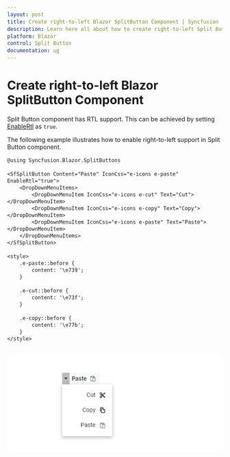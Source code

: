 ```yaml
---
layout: post
title: Create right-to-left Blazor SplitButton Component | Syncfusion
description: Learn here all about how to create right-to-left Split Button in Syncfusion Blazor SplitButton component and more.
platform: Blazor
control: Split Button
documentation: ug
---
```


# Create right-to-left Blazor SplitButton Component

Split Button component has RTL support. This can be achieved by setting [EnableRtl](https://help.syncfusion.com/cr/blazor/Syncfusion.Blazor.SplitButtons.SfSplitButton.html#Syncfusion_Blazor_SplitButtons_SfSplitButton_EnableRtl) as `true`.

The following example illustrates how to enable right-to-left support in Split Button component.

```cshtml
@using Syncfusion.Blazor.SplitButtons

<SfSplitButton Content="Paste" IconCss="e-icons e-paste" EnableRtl="true">
    <DropDownMenuItems>
        <DropDownMenuItem IconCss="e-icons e-cut" Text="Cut"></DropDownMenuItem>
        <DropDownMenuItem IconCss="e-icons e-copy" Text="Copy"></DropDownMenuItem>
        <DropDownMenuItem IconCss="e-icons e-paste" Text="Paste"></DropDownMenuItem>
    </DropDownMenuItems>
</SfSplitButton>

<style>
    .e-paste::before {
        content: '\e739';
    }

    .e-cut::before {
        content: '\e73f';
    }

    .e-copy::before {
        content: '\e77b';
    }
</style>
  
```

![Right to Left in Blazor SplitButton](./../images/blazor-splitbutton-right-to-left.png)